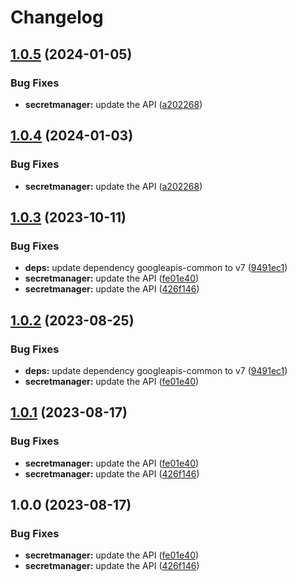 # Changelog

## [1.0.5](https://github.com/googleapis/google-api-nodejs-client/compare/secretmanager-v1.0.4...secretmanager-v1.0.5) (2024-01-05)


### Bug Fixes

* **secretmanager:** update the API ([a202268](https://github.com/googleapis/google-api-nodejs-client/commit/a202268db9439caab4677db9102c3942e86053f8))

## [1.0.4](https://github.com/googleapis/google-api-nodejs-client/compare/secretmanager-v1.0.3...secretmanager-v1.0.4) (2024-01-03)


### Bug Fixes

* **secretmanager:** update the API ([a202268](https://github.com/googleapis/google-api-nodejs-client/commit/a202268db9439caab4677db9102c3942e86053f8))

## [1.0.3](https://github.com/googleapis/google-api-nodejs-client/compare/secretmanager-v1.0.2...secretmanager-v1.0.3) (2023-10-11)


### Bug Fixes

* **deps:** update dependency googleapis-common to v7 ([9491ec1](https://github.com/googleapis/google-api-nodejs-client/commit/9491ec1cdc3c413e7d73edcfcd59cf5c28a7c855))
* **secretmanager:** update the API ([fe01e40](https://github.com/googleapis/google-api-nodejs-client/commit/fe01e40054da2b5318e5ecff57b52ec5bf113d8d))
* **secretmanager:** update the API ([426f146](https://github.com/googleapis/google-api-nodejs-client/commit/426f146ac7eea0d9515a28dc4b7d2cf3490baaeb))

## [1.0.2](https://github.com/googleapis/google-api-nodejs-client/compare/secretmanager-v1.0.1...secretmanager-v1.0.2) (2023-08-25)


### Bug Fixes

* **deps:** update dependency googleapis-common to v7 ([9491ec1](https://github.com/googleapis/google-api-nodejs-client/commit/9491ec1cdc3c413e7d73edcfcd59cf5c28a7c855))
* **secretmanager:** update the API ([fe01e40](https://github.com/googleapis/google-api-nodejs-client/commit/fe01e40054da2b5318e5ecff57b52ec5bf113d8d))

## [1.0.1](https://github.com/googleapis/google-api-nodejs-client/compare/secretmanager-v1.0.0...secretmanager-v1.0.1) (2023-08-17)


### Bug Fixes

* **secretmanager:** update the API ([fe01e40](https://github.com/googleapis/google-api-nodejs-client/commit/fe01e40054da2b5318e5ecff57b52ec5bf113d8d))
* **secretmanager:** update the API ([426f146](https://github.com/googleapis/google-api-nodejs-client/commit/426f146ac7eea0d9515a28dc4b7d2cf3490baaeb))

## 1.0.0 (2023-08-17)


### Bug Fixes

* **secretmanager:** update the API ([fe01e40](https://github.com/googleapis/google-api-nodejs-client/commit/fe01e40054da2b5318e5ecff57b52ec5bf113d8d))
* **secretmanager:** update the API ([426f146](https://github.com/googleapis/google-api-nodejs-client/commit/426f146ac7eea0d9515a28dc4b7d2cf3490baaeb))

